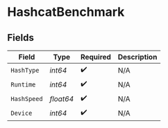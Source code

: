 # HashcatBenchmark


## Fields

| Field              | Type               | Required           | Description        |
| ------------------ | ------------------ | ------------------ | ------------------ |
| `HashType`         | *int64*            | :heavy_check_mark: | N/A                |
| `Runtime`          | *int64*            | :heavy_check_mark: | N/A                |
| `HashSpeed`        | *float64*          | :heavy_check_mark: | N/A                |
| `Device`           | *int64*            | :heavy_check_mark: | N/A                |
